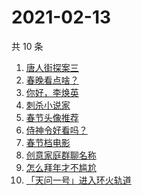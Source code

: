 # 2021-02-13

共 10 条

<!-- BEGIN ZHIHUSEARCH -->
<!-- 最后更新时间 Sat Feb 13 2021 00:23:44 GMT+0800 (CST) -->
1. [唐人街探案三](https://www.zhihu.com/search?q=唐探3)
1. [春晚看点啥？](https://www.zhihu.com/search?q=春晚)
1. [你好，李焕英](https://www.zhihu.com/search?q=李焕英)
1. [刺杀小说家](https://www.zhihu.com/search?q=刺杀小说家好看吗)
1. [春节头像推荐](https://www.zhihu.com/search?q=新年头像)
1. [侍神令好看吗？](https://www.zhihu.com/search?q=侍神令好看吗)
1. [春节档电影](https://www.zhihu.com/search?q=春节档电影)
1. [创意家庭群聊名称](https://www.zhihu.com/search?q=家庭群聊名称)
1. [怎么拜年才不尴尬](https://www.zhihu.com/search?q=初一拜年)
1. [「天问一号」进入环火轨道](https://www.zhihu.com/search?q=天问一号)
<!-- END ZHIHUSEARCH -->
